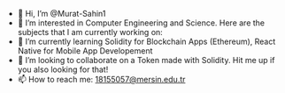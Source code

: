 - 👋 Hi, I’m @Murat-Sahin1
- 👀 I’m interested in Computer Engineering and Science. Here are the subjects that I am currently working on: 
- 🌱 I’m currently learning Solidity for Blockchain Apps (Ethereum), React Native for Mobile App Developement
- 💞️ I’m looking to collaborate on a Token made with Solidity. Hit me up if you also looking for that!
- 📫 How to reach me: 18155057@mersin.edu.tr
